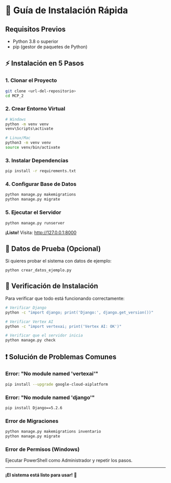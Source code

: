 # 🚀 Guía de Instalación Rápida

## Requisitos Previos
- Python 3.8 o superior
- pip (gestor de paquetes de Python)

## ⚡ Instalación en 5 Pasos

### 1. Clonar el Proyecto
```bash
git clone <url-del-repositorio>
cd MCP_2
```

### 2. Crear Entorno Virtual
```bash
# Windows
python -m venv venv
venv\Scripts\activate

# Linux/Mac
python3 -m venv venv
source venv/bin/activate
```

### 3. Instalar Dependencias
```bash
pip install -r requirements.txt
```

### 4. Configurar Base de Datos
```bash
python manage.py makemigrations
python manage.py migrate
```

### 5. Ejecutar el Servidor
```bash
python manage.py runserver
```

**¡Listo!** Visita: http://127.0.0.1:8000

## 🎯 Datos de Prueba (Opcional)

Si quieres probar el sistema con datos de ejemplo:

```bash
python crear_datos_ejemplo.py
```

## 🔧 Verificación de Instalación

Para verificar que todo está funcionando correctamente:

```bash
# Verificar Django
python -c "import django; print('Django:', django.get_version())"

# Verificar Vertex AI
python -c "import vertexai; print('Vertex AI: OK')"

# Verificar que el servidor inicia
python manage.py check
```

## ❗ Solución de Problemas Comunes

### Error: "No module named 'vertexai'"
```bash
pip install --upgrade google-cloud-aiplatform
```

### Error: "No module named 'django'"
```bash
pip install Django==5.2.6
```

### Error de Migraciones
```bash
python manage.py makemigrations inventario
python manage.py migrate
```

### Error de Permisos (Windows)
Ejecutar PowerShell como Administrador y repetir los pasos.

---

**¡El sistema está listo para usar!** 🎉
